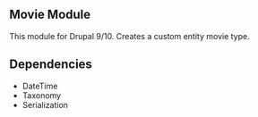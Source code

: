 ## Movie Module

This module for Drupal 9/10. Creates a custom entity movie type.

## Dependencies
- DateTime
- Taxonomy
- Serialization